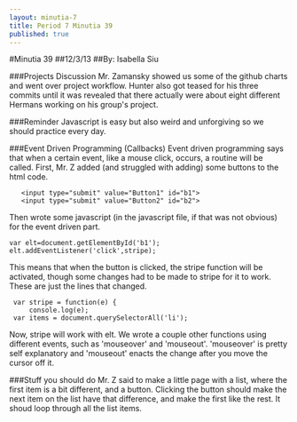 ```yaml
---
layout: minutia-7
title: Period 7 Minutia 39
published: true
---
```


#Minutia 39
##12/3/13
##By: Isabella Siu


###Projects Discussion
Mr. Zamansky showed us some of the github charts and went over project workflow.
Hunter also got teased for his three commits until it was revealed that there
actually were about eight different Hermans working on his group's project.

###Reminder
Javascript is easy but also weird and unforgiving so we should practice every
day.

###Event Driven Programming (Callbacks)
Event driven  programming says that when a certain event, like a mouse click, 
occurs, a routine will be called.
First, Mr. Z added (and struggled with adding) some buttons to the html code.

       <input type="submit" value="Button1" id="b1">
       <input type="submit" value="Button2" id="b2">

Then wrote some javascript (in the javascript file, if that was not obvious) for
the event driven part.

    var elt=document.getElementById('b1');
    elt.addEventListener('click',stripe);

This means that when the button is clicked, the stripe function will be
activated, though some changes had to be made to stripe for it to work.
These are just the lines that changed.

     var stripe = function(e) {
     	 console.log(e);
	 var items = document.querySelectorAll('li');

Now, stripe will work with elt.
We wrote a couple other functions using different events, such as 'mouseover'
and 'mouseout'.  'mouseover' is pretty self explanatory and 'mouseout' enacts
the change after you move the cursor off it.

###Stuff you should do
Mr. Z said to make a little page with a list, where the first item is a bit
different, and a button.  Clicking the button should make the next item on the
list have that difference, and make the first like the rest.  It shoud loop 
through all the list items.